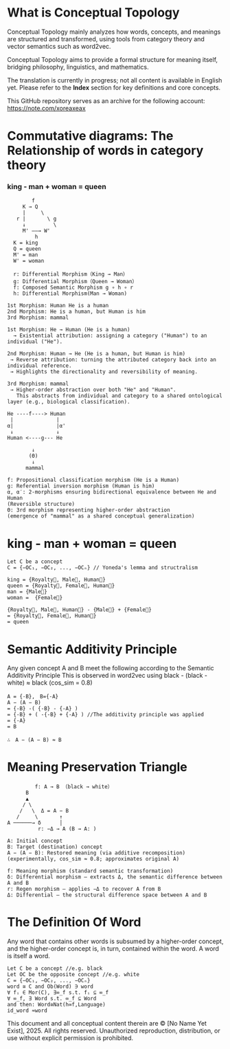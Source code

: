 # What is Conceptual Topology
Conceptual Topology mainly analyzes how words, concepts, and meanings are structured and transformed, using tools from category theory and vector semantics such as word2vec. 

Conceptual Topology aims to provide a formal structure for meaning itself, bridging philosophy, linguistics, and mathematics.

The translation is currently in progress; not all content is available in English yet.
Please refer to the **Index** section for key definitions and core concepts.

This GitHub repository serves as an archive for the following account:
https://note.com/xoreaxeax


# Commutative diagrams: The Relationship of words in category theory

### king - man + woman = queen
```
        f
     K → Q
     |     \
   r |       \ g
     ↓         \
     M' ——→ W'
         h
  K = king
  Q = queen
  M' = man
  W' = woman

  r: Differential Morphism（King → Man）
  g: Differential Morphism（Queen → Woman）
  f: Composed Semantic Morphism g ∘ h ∘ r 
  h: Differential Morphism(Man → Woman)
```

```
1st Morphism: Human He is a human
2nd Morphism: He is a human, but Human is him
3rd Morphism: mammal

1st Morphism: He → Human (He is a human)
  → Existential attribution: assigning a category ("Human") to an individual ("He").

2nd Morphism: Human → He (He is a human, but Human is him)
 → Reverse attribution: turning the attributed category back into an individual reference.
 → Highlights the directionality and reversibility of meaning.
 
3rd Morphism: mammal
 → Higher-order abstraction over both "He" and "Human".
   This abstracts from individual and category to a shared ontological layer (e.g., biological classification).

He ----f----> Human
 |              |
α|              |α'
 ↓              ↓
Human <----g--- He

        ↓
       (Θ)
        ↓
      mammal

f: Propositional classification morphism (He is a Human)
g: Referential inversion morphism (Human is him)
α, α′: 2-morphisms ensuring bidirectional equivalence between He and Human
(Reversible structure)
Θ: 3rd morphism representing higher-order abstraction
(emergence of "mammal" as a shared conceptual generalization)
```

# king - man + woman = queen

```
Let C be a concept
C = {−OC₁, −OC₂, ..., −OCₙ} // Yoneda's lemma and structralism

king = {Royalty⃗, Male⃗, Human⃗}
queen = {Royalty⃗, Female⃗, Human⃗} 
man = {Male⃗}
woman =  {Female⃗} 

{Royalty⃗, Male⃗, Human⃗} - {Male⃗} + {Female⃗} 
= {Royalty⃗, Female⃗, Human⃗} 
= queen
```


# Semantic Additivity Principle

Any given concept A and B meet the following according to the Semantic Additivity Principle
This is observed in word2vec using black - (black - white) ≈ black (cos_sim = 0.8)

```
A = {-B},　B={-A}
A − (A − B)
= {-B} -( {-B} - {-A} )
= {-B} + ( -{-B} + {-A} ) //The additivity principle was applied
= {-A}
= B

∴　A − (A − B) ≈ B
```

# Meaning Preservation Triangle

```
         f: A → B （black → white）
      B
      ▲
     / \
    /   \  Δ = A − B
   /     \       ↑
A ──────→ δ      │
          r: −Δ → A (B → A: )

A: Initial concept
B: Target (destination) concept
A − (A − B): Restored meaning (via additive recomposition)
(experimentally, cos_sim ≈ 0.8; approximates original A)

f: Meaning morphism (standard semantic transformation)
δ: Differential morphism — extracts Δ, the semantic difference between A and B
r: Regen morphism — applies −Δ to recover A from B
Δ: Differential — the structural difference space between A and B
```         

# The Definition Of Word
Any word that contains other words is subsumed by a higher-order concept,
and the higher-order concept is, in turn, contained within the word.
A word is itself a word.

```
Let C be a concept //e.g. black
Let OC be the opposite concept //e.g. white
C = {−OC₁, −OC₂, ..., −OCₙ}
word ≅ C and Ob(Word) ∋ word
∀ fᵢ ∈ Mor(C), ∃∞_f s.t. fᵢ ⊆ ∞_f
∀ ∞_f, ∃ Word s.t. ∞_f ⊆ Word
and then: Word≅Nat(h∞f​,Language)
id_word ≈word
```

This document and all conceptual content therein are © [No Name Yet Exist], 2025. All rights reserved. Unauthorized reproduction, distribution, or use without explicit permission is prohibited.